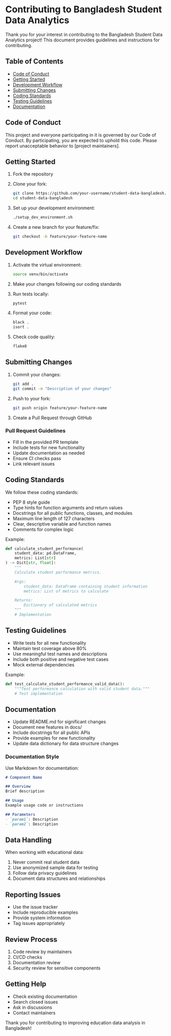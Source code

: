 # Contributing to Bangladesh Student Data Analytics

Thank you for your interest in contributing to the Bangladesh Student Data Analytics project! This document provides guidelines and instructions for contributing.

## Table of Contents
- [Code of Conduct](#code-of-conduct)
- [Getting Started](#getting-started)
- [Development Workflow](#development-workflow)
- [Submitting Changes](#submitting-changes)
- [Coding Standards](#coding-standards)
- [Testing Guidelines](#testing-guidelines)
- [Documentation](#documentation)

## Code of Conduct

This project and everyone participating in it is governed by our Code of Conduct. By participating, you are expected to uphold this code. Please report unacceptable behavior to [project maintainers].

## Getting Started

1. Fork the repository
2. Clone your fork:
   ```bash
   git clone https://github.com/your-username/student-data-bangladesh.git
   cd student-data-bangladesh
   ```

3. Set up your development environment:
   ```bash
   ./setup_dev_environment.sh
   ```

4. Create a new branch for your feature/fix:
   ```bash
   git checkout -b feature/your-feature-name
   ```

## Development Workflow

1. Activate the virtual environment:
   ```bash
   source venv/bin/activate
   ```

2. Make your changes following our coding standards

3. Run tests locally:
   ```bash
   pytest
   ```

4. Format your code:
   ```bash
   black .
   isort .
   ```

5. Check code quality:
   ```bash
   flake8
   ```

## Submitting Changes

1. Commit your changes:
   ```bash
   git add .
   git commit -m "Description of your changes"
   ```

2. Push to your fork:
   ```bash
   git push origin feature/your-feature-name
   ```

3. Create a Pull Request through GitHub

### Pull Request Guidelines

- Fill in the provided PR template
- Include tests for new functionality
- Update documentation as needed
- Ensure CI checks pass
- Link relevant issues

## Coding Standards

We follow these coding standards:

- PEP 8 style guide
- Type hints for function arguments and return values
- Docstrings for all public functions, classes, and modules
- Maximum line length of 127 characters
- Clear, descriptive variable and function names
- Comments for complex logic

Example:
```python
def calculate_student_performance(
    student_data: pd.DataFrame,
    metrics: List[str]
) -> Dict[str, float]:
    """
    Calculate student performance metrics.

    Args:
        student_data: DataFrame containing student information
        metrics: List of metrics to calculate

    Returns:
        Dictionary of calculated metrics
    """
    # Implementation
```

## Testing Guidelines

- Write tests for all new functionality
- Maintain test coverage above 80%
- Use meaningful test names and descriptions
- Include both positive and negative test cases
- Mock external dependencies

Example:
```python
def test_calculate_student_performance_valid_data():
    """Test performance calculation with valid student data."""
    # Test implementation
```

## Documentation

- Update README.md for significant changes
- Document new features in docs/
- Include docstrings for all public APIs
- Provide examples for new functionality
- Update data dictionary for data structure changes

### Documentation Style

Use Markdown for documentation:
```markdown
# Component Name

## Overview
Brief description

## Usage
Example usage code or instructions

## Parameters
- `param1`: Description
- `param2`: Description
```

## Data Handling

When working with educational data:

1. Never commit real student data
2. Use anonymized sample data for testing
3. Follow data privacy guidelines
4. Document data structures and relationships

## Reporting Issues

- Use the issue tracker
- Include reproducible examples
- Provide system information
- Tag issues appropriately

## Review Process

1. Code review by maintainers
2. CI/CD checks
3. Documentation review
4. Security review for sensitive components

## Getting Help

- Check existing documentation
- Search closed issues
- Ask in discussions
- Contact maintainers

Thank you for contributing to improving education data analysis in Bangladesh!
